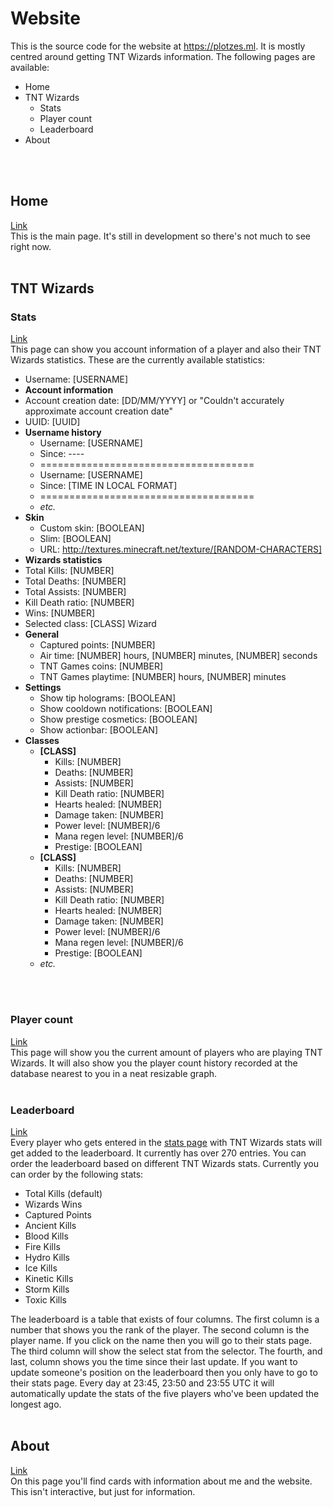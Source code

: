 # Website
 This is the source code for the website at https://plotzes.ml. It is mostly centred around getting TNT Wizards information. The following pages are available:
 - Home
 - TNT Wizards
	 - Stats
	 - Player count
	 - Leaderboard
 - About
<br />
<br />

## Home
 [Link](https://plotzes.ml)  
 This is the main page. It's still in development so there's not much to see right now.
<br />
<br />

## TNT Wizards
 ### Stats
 [Link](https://plotzes.ml/stats)  
 This page can show you account information of a player and also their TNT Wizards statistics. These are the currently available statistics:
 - Username: [USERNAME]
 - **Account information**
  - Account creation date: [DD/MM/YYYY] or "Couldn't accurately approximate account creation date"
  - UUID: [UUID]
  - **Username history**
    - Username: [USERNAME]
    - Since: ----
    - =====================================
    - Username: [USERNAME]
    - Since: [TIME IN LOCAL FORMAT]
    - =====================================
    - *etc.*
  - **Skin**
    - Custom skin: [BOOLEAN]
    - Slim: [BOOLEAN]
    - URL: http://textures.minecraft.net/texture/[RANDOM-CHARACTERS]
 - **Wizards statistics**
  - Total Kills: [NUMBER]
  - Total Deaths: [NUMBER]
  - Total Assists: [NUMBER]
  - Kill Death ratio: [NUMBER]
  - Wins: [NUMBER]
  - Selected class: [CLASS] Wizard
  - **General**
    - Captured points: [NUMBER]
    - Air time: [NUMBER] hours, [NUMBER] minutes, [NUMBER] seconds
    - TNT Games coins: [NUMBER]
    - TNT Games playtime: [NUMBER] hours, [NUMBER] minutes
  - **Settings**
    - Show tip holograms: [BOOLEAN]
    - Show cooldown notifications: [BOOLEAN]
    - Show prestige cosmetics: [BOOLEAN]
    - Show actionbar: [BOOLEAN]
  - **Classes**
    - **[CLASS]**
      - Kills: [NUMBER]
      - Deaths: [NUMBER]
      - Assists: [NUMBER]
      - Kill Death ratio: [NUMBER]
      - Hearts healed: [NUMBER]
      - Damage taken: [NUMBER]
      - Power level: [NUMBER]/6
      - Mana regen level: [NUMBER]/6
      - Prestige: [BOOLEAN]
    - **[CLASS]**
      - Kills: [NUMBER]
      - Deaths: [NUMBER]
      - Assists: [NUMBER]
      - Kill Death ratio: [NUMBER]
      - Hearts healed: [NUMBER]
      - Damage taken: [NUMBER]
      - Power level: [NUMBER]/6
      - Mana regen level: [NUMBER]/6
      - Prestige: [BOOLEAN]
    - *etc.*
<br />
<br />

 ### Player count
 [Link](https://plotzes.ml/wizcount)  
 This page will show you the current amount of players who are playing TNT Wizards. It will also show you the player count history recorded at the database nearest to you in a neat resizable graph.
<br />
<br />

 ### Leaderboard
 [Link](https://plotzes.ml/leaderboard)  
 Every player who gets entered in the [stats page](https://plotzes.ml/stats) with TNT Wizards stats will get added to the leaderboard. It currently has over 270 entries. You can order the leaderboard based on different TNT Wizards stats. Currently you can order by the following stats:
  - Total Kills (default)
  - Wizards Wins
  - Captured Points
  - Ancient Kills
  - Blood Kills
  - Fire Kills
  - Hydro Kills
  - Ice Kills
  - Kinetic Kills
  - Storm Kills
  - Toxic Kills

 The leaderboard is a table that exists of four columns. The first column is a number that shows you the rank of the player. The second column is the player name. If you click on the name then you will go to their stats page. The third column will show the select stat from the selector. The fourth, and last, column shows you the time since their last update. If you want to update someone's position on the leaderboard then you only have to go to their stats page. Every day at 23:45, 23:50 and 23:55 UTC it will automatically update the stats of the five players who've been updated the longest ago.
<br />
<br />

## About
  [Link](https://plotzes.ml/about)  
  On this page you'll find cards with information about me and the website. This isn't interactive, but just for information.
